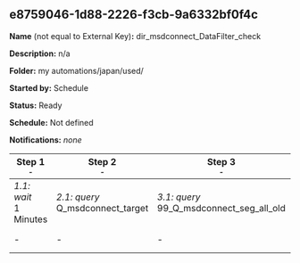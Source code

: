 ## e8759046-1d88-2226-f3cb-9a6332bf0f4c

**Name** (not equal to External Key)**:** dir_msdconnect_DataFilter_check

**Description:** n/a

**Folder:** my automations/japan/used/

**Started by:** Schedule

**Status:** Ready

**Schedule:** Not defined

**Notifications:** _none_


| Step 1<br>_<small>-</small>_ | Step 2<br>_<small>-</small>_ | Step 3<br>_<small>-</small>_ | Step 4<br>_<small>-</small>_ |
| --- | --- | --- | --- |
| _1.1: wait_<br>1 Minutes | _2.1: query_<br>Q_msdconnect_target | _3.1: query_<br>99_Q_msdconnect_seg_all_old | _4.1: filter_<br>Filter_doctor |
| - | - | - | _4.2: filter_<br>Filter_pharma |
